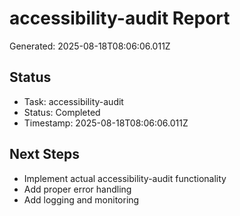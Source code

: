 # accessibility-audit Report

Generated: 2025-08-18T08:06:06.011Z

## Status
- Task: accessibility-audit
- Status: Completed
- Timestamp: 2025-08-18T08:06:06.011Z

## Next Steps
- Implement actual accessibility-audit functionality
- Add proper error handling
- Add logging and monitoring
